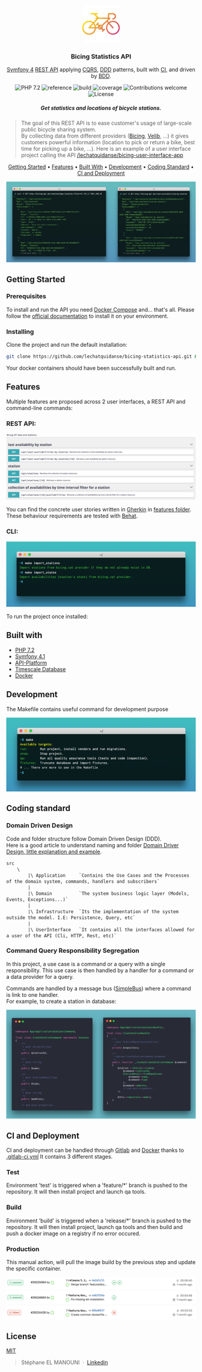 <p align="center">
    <img alt="Bicing Log" title="Bicing API" src="./documentation/images/bicing-logo.png" width="20%">
</p>

<h3 align="center">
  Bicing Statistics API
</h3>

<p align="center">
  <a href="https://symfony.com/">Symfony 4</a> 
  <a href="https://en.wikipedia.org/wiki/Representational_state_transfer">REST API</a> 
  applying <a href="https://martinfowler.com/bliki/CQRS.html">CQRS</a>,
  <a href="https://en.wikipedia.org/wiki/Domain-driven_design">DDD</a> patterns,
  built with <a href="https://en.wikipedia.org/wiki/Continuous_integration">CI</a>,
  and driven by <a href="https://en.wikipedia.org/wiki/Behavior-driven_development">BDD</a>.
</p>

<p align="center">
    <img src="https://img.shields.io/badge/php-%5E7.2-blue.svg" alt="PHP 7.2">
    <img src="https://gitlab.com/lechatquidanse/public-badges/raw/master/bicing-statistics-api/reference.svg" alt="reference">
    <img src="https://gitlab.com/lechatquidanse/public-badges/raw/master/bicing-statistics-api/build.svg" alt="build">
    <img src="https://gitlab.com/lechatquidanse/public-badges/raw/master/bicing-statistics-api/coverage.svg" alt="coverage">
    <img src="https://img.shields.io/badge/contributions-welcome-orange.svg" alt="Contributions welcome">
    <img src="https://img.shields.io/badge/license-MIT-lightgrey.svg" alt="License">
</p>

<h5 align="center">Get statistics and locations of bicycle stations.</h5>

> The goal of this REST API is to ease customer's usage of large-scale public bicycle sharing system.  
> By collecting data from different providers ([Bicing][bicing], [Velib][velib], ...) it gives customers powerful information (location to pick or return a bike, best time for picking up a bike, ...).
> Here is an example of a user interface project calling the API [/lechatquidanse/bicing-user-interface-app]((https://github.com/lechatquidanse/bicing-user-interface-app/))

<p align="center">
  <a href="#getting-started">Getting Started</a> •
  <a href="#features">Features</a> •
  <a href="#built-with">Built With</a> •
  <a href="#development">Development</a> •
  <a href="#coding-standard">Coding Standard</a> •
  <a href="#ci-and-deployment">CI and Deployment</a>
</p>

![Bicing API RESTs examples](./documentation/images/bicing-api-curl-examples.png)

## <a name="getting-started"></a> Getting Started
### Prerequisites

To install and run the API you need [Docker Compose](docker-compose) and... that's all.
Please follow the [official documentation](docker-compose-install) to install it on your environment.

### Installing
Clone the project and run the default installation:

```bash
git clone https://github.com/lechatquidanse/bicing-statistics-api.git && cd bicing-statistics-api && make install
```
Your docker containers should have been successfully built and run.

## Features

Multiple features are proposed across 2 user interfaces, a REST API and command-line commands:

### REST API:
![Bicing API RESTs features](./documentation/images/features-rest.png)

You can find the concrete user stories written in [Gherkin][gherkin] in [features folder](./features).
These behaviour requirements are tested with [Behat][behat].

### CLI:

![Bicing API CLI features](./documentation/images/features-cli-min.png)

To run the project once installed:

## <a name="built-with"></a> Built with

- [PHP 7.2][php]
- [Symfony 4.1][symfony]
- [API-Platform][api-platform]
- [Timescale Database][timescale]
- [Docker][docker]

## Development
The Makefile contains useful command for development purpose

![Makefile helpul commands](./documentation/images/makefile-help-min.png)

## <a name="coding-standard"></a> Coding standard

### Domain Driven Design

Code and folder structure follow Domain Driven Design (DDD).  
Here is a good article to understand naming and folder [Domain Driver Design, little explanation and example](https://jorgearco.com/ddd-with-symfony/).

    src
        \
            |\ Application     `Contains the Use Cases and the Processes of the domain system, commands, handlers and subscribers`
            |
            |\ Domain          `The system business logic layer (Models, Events, Exceptions...)`
            |
            |\ Infrastructure  `Its the implementation of the system outside the model. I.E: Persistence, Query, etc`
            |
            |\ UserInterface   `It contains all the interfaces allowed for a user of the API (Cli, HTTP, Rest, etc)`

### Command Query Responsibility Segregation

In this project, a use case is a command or a query with a single responsibility.
This use case is then handled by a handler for a command or a data provider for a query.

Commands are handled by a message bus ([SimpleBus][simplebus]) where a command is link to one handler.   
For example, to create a station in database:

![CQRS command handler](./documentation/images/command-handler-min.png)

## <a name="ci-and-deployment"></a> CI and Deployment

CI and deployment can be handled through [Gitlab][gitlab] and [Docker][docker] thanks to [.gitlab-ci.yml](./.gitlab-ci.yml)
It contains 3 different stages.

### Test

Environment 'test' is triggered when a 'feature/*' branch is pushed to the repository. 
It will then install project and launch qa tools. 

### Build

Environment 'build' is triggered when a 'release/*' branch is pushed to the repository. 
It will then install project, launch qa tools and then build and push a docker image on a registry if no error occured.

### Production

This manual action, will pull the image build by the previous step and update the specific container.

![Continuous Integration](./documentation/images/continuous-integration.png)

## License

[MIT](https://opensource.org/licenses/MIT)

> Stéphane EL MANOUNI &nbsp;&middot;&nbsp;
> [Linkedin](https://www.linkedin.com/in/stephane-el-manouni/)

[api-platform]: https://api-platform.com/
[behat]: http://behat.org/en/latest/
[bicing]: https://www.bicing.cat/
[docker]: https://www.docker.com/
[docker-compose]: https://docs.docker.com/compose/
[docker-compose-install]: https://docs.docker.com/compose/install
[gherkin]: https://docs.cucumber.io/gherkin/
[gitlab]: https://gitlab.com/
[php]: http://php.net/
[simplebus]: https://github.com/SimpleBus/SimpleBus
[symfony]: http://symfony.com/
[timescale]: http://www.timescale.com/
[velib]: https://www.velib-metropole.fr/
[wiki-DDD]: https://en.wikipedia.org/wiki/Domain-driven_design
